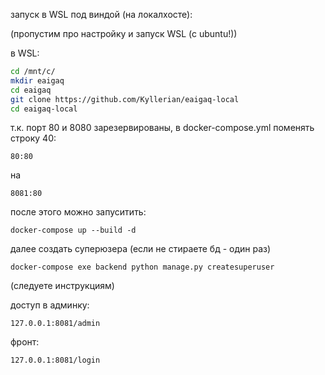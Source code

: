запуск в WSL под виндой (на локалхосте):

(пропустим про настройку и запуск WSL (c ubuntu!))

в WSL:

```bash
cd /mnt/c/
mkdir eaigaq
cd eaigaq
git clone https://github.com/Kyllerian/eaigaq-local
cd eaigaq-local
```

т.к. порт 80 и 8080 зарезервированы, в docker-compose.yml поменять строку 40:
```
80:80
```
на 
```
8081:80
```

после этого можно запуситить:
```
docker-compose up --build -d
```
далее создать суперюзера (если не стираете бд - один раз)
```
docker-compose exe backend python manage.py createsuperuser
```
(следуете инструкциям)

доступ в админку:

```
127.0.0.1:8081/admin
```

фронт:
```
127.0.0.1:8081/login
```